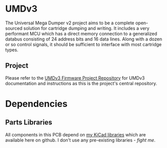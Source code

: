 # UMDv3
The Universal Mega Dumper v2 project aims to be a complete open-sourced solution for cartridge dumping and writing. It includes a very performant MCU which has a direct memory connection to a generalized databus consisting of 24 address bits and 16 data lines. Along with a dozen or so control signals, it should be sufficient to interface with most cartridge types.

## Project
Please refer to the [UMDv3 Firmware Project Repository](https://github.com/db-electronics/UMDv3) for UMDv3 documentation and instructions as this is the project's central repository.

# Dependencies
## Parts Libraries
All components in this PCB depend on [my KiCad libraries](https://github.com/db-electronics/kicadlib) which are available here on github. I don't use any pre-existing libraries - *fight me*.
